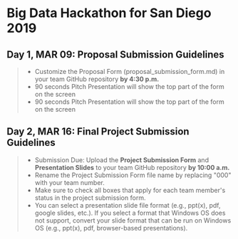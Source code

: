 # Big Data Hackathon for San Diego 2019
## Day 1, MAR 09: Proposal Submission Guidelines
> - Customize the Proposal Form (proposal_submission_form.md) in your team GitHub repository **by 4:30 p.m.**
> - 90 seconds Pitch Presentation will show the top part of the form on the screen
> - 90 seconds Pitch Presentation will show the top part of the form on the screen

## Day 2, MAR 16: Final Project Submission Guidelines
> - Submission Due: Upload the **Project Submission Form** and **Presentation Slides** to your team GitHub repository **by 10:00 a.m.**
> - Rename the Project Submission Form file name by replacing "000" with your team number.
> - Make sure to check all boxes that apply for each team member's status in the project submission form.
> - You can select a presentation slide file format (e.g., ppt(x), pdf, google slides, etc.). If you select a format that Windows OS does not support, convert your slide format that can be run on Windows OS (e.g., ppt(x), pdf, browser-based presentations).
